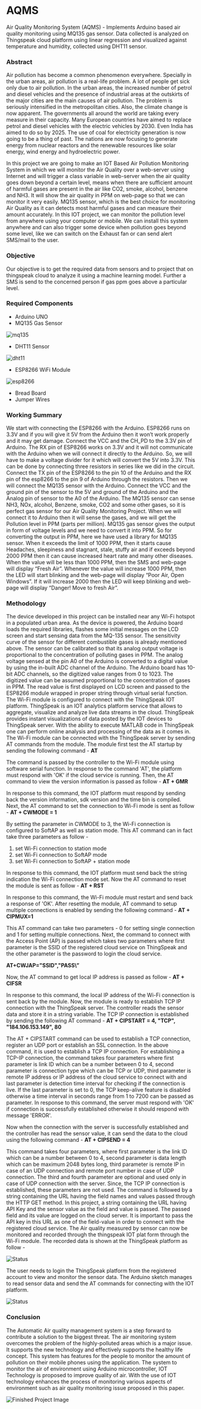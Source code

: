 # AQMS

Air Quality Monitoring System (AQMS)  - Implements Arduino based air quality monitoring using MQ135 gas sensor. Data collected is analyzed on Thingspeak cloud platform using linear regression and visualized against temperature and humidity, collected using DHT11 sensor.

### Abstract

Air pollution has become a common phenomenon everywhere. Specially in the urban areas, air
pollution is a real-life problem. A lot of people get sick only due to air pollution. In the urban
areas, the increased number of petrol and diesel vehicles and the presence of industrial areas at the
outskirts of the major cities are the main causes of air pollution. The problem is seriously
intensified in the metropolitan cities. Also, the climate change is now apparent. The governments
all around the world are taking every measure in their capacity. Many European countries have
aimed to replace petrol and diesel vehicles with the electric vehicles by 2030. Even India has
aimed to do so by 2025. The use of coal for electricity generation is now going to be a thing of
past. The nations are now focusing to generate energy from nuclear reactors and the renewable
resources like solar energy, wind energy and hydroelectric power.

In this project we are going to make an IOT Based Air Pollution Monitoring System in which
we will monitor the Air Quality over a web-server using Internet and will trigger a class variable in
web-server when the air quality goes down beyond a certain level, means when there are sufficient
amount of harmful gases are present in the air like CO2, smoke, alcohol, benzene and NH3. It will
show the air quality in PPM on web-page so that we can monitor it very easily. MQ135 sensor,
which is the best choice for monitoring Air Quality as it can detects most harmful gases and can
measure their amount accurately. In this IOT project, we can monitor the pollution level from
anywhere using your computer or mobile. We can install this system anywhere and can also trigger
some device when pollution goes beyond some level, like we can switch on the Exhaust fan or can
send alert SMS/mail to the user.

### Objective

Our objective is to get the required data from sensors and to project that on thingspeak cloud to
analyze it using a machine learning model. Further a SMS is send to the concerned person if gas
ppm goes above a particular level.

### Required Components

* Arduino UNO
* MQ135 Gas Sensor

![mq135](mq135.jpeg)

* DHT11 Sensor

![dht11](dht11.png)

* ESP8266 WiFi Module

![esp8266](esp8266.jpg)

* Bread Board
* Jumper Wires

### Working Summary

We start with connecting the ESP8266 with the Arduino. ESP8266 runs on 3.3V and if you will
give it 5V from the Arduino then it won’t work properly and it may get damage. Connect the VCC
and the CH_PD to the 3.3V pin of Arduino. The RX pin of ESP8266 works on 3.3V and it will not
communicate with the Arduino when we will connect it directly to the Arduino. So, we will have
to make a voltage divider for it which will convert the 5V into 3.3V. This can be done by
connecting three resistors in series like we did in the circuit. Connect the TX pin of the ESP8266 to
the pin 10 of the Arduino and the RX pin of the esp8266 to the pin 9 of Arduino through the
resistors. Then we will connect the MQ135 sensor with the Arduino. Connect the VCC and the
ground pin of the sensor to the 5V and ground of the Arduino and the Analog pin of sensor to the
A0 of the Arduino. The MQ135 sensor can sense NH3, NOx, alcohol, Benzene, smoke, CO2 and
some other gases, so it is perfect gas sensor for our Air Quality Monitoring Project. When we will
connect it to Arduino then it will sense the gases, and we will get the Pollution level in PPM (parts
per million). MQ135 gas sensor gives the output in form of voltage levels and we need to convert
it into PPM. So for converting the output in PPM, here we have used a library for MQ135 sensor.
When it exceeds the limit of 1000 PPM, then it starts cause Headaches, sleepiness and stagnant,
stale, stuffy air and if exceeds beyond 2000 PPM then it can cause increased heart rate and many
other diseases. When the value will be less than 1000 PPM, then the SMS and web-page will
display “Fresh Air”. Whenever the value will increase 1000 PPM, then the LED will start blinking
and the web-page will display “Poor Air, Open Windows”. If it will increase 2000 then the LED
will keep blinking and web-page will display “Danger! Move to fresh Air”.

### Methodology

The device developed in this project can be installed near any Wi-Fi hotspot in a populated urban
area. As the device is powered, the Arduino board loads the required libraries, flashes some initial
messages on the LCD screen and start sensing data from the MQ-135 sensor. The sensitivity curve
of the sensor for different combustible gases is already mentioned above. The sensor can be
calibrated so that its analog output voltage is proportional to the concentration of polluting gases in
PPM. The analog voltage sensed at the pin A0 of the Arduino is converted to a digital value by
using the in-built ADC channel of the Arduino. The Arduino board has 10-bit ADC channels, so
the digitized value ranges from 0 to 1023. The digitized value can be assumed proportional to the
concentration of gases in PPM. The read value is first displayed on LCD screen and passed to the
ESP8266 module wrapped in proper string through virtual serial function. The Wi-Fi module is
configured to connect with the ThingSpeak IOT platform. ThingSpeak is an IOT analytics platform
service that allows to aggregate, visualize and analyze live data streams in the cloud. ThingSpeak provides instant visualizations of data posted by the IOT devices to ThingSpeak server. With the
ability to execute MATLAB code in ThingSpeak one can perform online analysis and processing
of the data as it comes in. The Wi-Fi module can be connected with the ThingSpeak server by sending AT commands from
the module. The module first test the AT startup by sending the following command - **AT**

The command is passed by the controller to the Wi-Fi module using software serial function. In
response to the command 'AT', the platform must respond with 'OK' if the cloud service is running.
Then, the AT command to view the version information is passed as follow - **AT + GMR**

In response to this command, the IOT platform must respond by sending back the version
information, sdk version and the time bin is compiled. Next, the AT command to set the connection
to Wi-Fi mode is sent as follow - **AT + CWMODE = 1**

By setting the parameter in CWMODE to 3, the Wi-Fi connection is configured to SoftAP as well
as station mode. This AT command can in fact take three parameters as follow -

1. set Wi-Fi connection to station mode
2. set Wi-Fi connection to SoftAP mode
3. set Wi-Fi connection to SoftAP + station mode

In response to this command, the IOT platform must send back the string indication the Wi-Fi
connection mode set. Now the AT command to reset the module is sent as follow - **AT + RST**

In response to this command, the Wi-Fi module must restart and send back a response of 'OK'.
After resetting the module, AT command to setup multiple connections is enabled by sending the
following command - **AT + CIPMUX=1**

This AT command can take two parameters - 0 for setting single connection and 1 for setting
multiple connections. Next, the command to connect with the Access Point (AP) is passed which takes two parameters where first parameter is the SSID of the registered cloud service on
ThingSpeak and the other parameter is the password to login the cloud service.

**AT+CWJAP=\"SSID\",\"PASS\”**

Now, the AT command to get local IP address is passed as follow - **AT + CIFSR**

In response to this command, the local IP address of the Wi-Fi connection is sent back by the
module. Now, the module is ready to establish TCP IP connection with the ThingSpeak server. The
controller reads the sensor data and store it in a string variable. The TCP IP connection is
established by sending the following AT command - **AT + CIPSTART = 4, "TCP", "184.106.153.149", 80**

The AT + CIPSTART command can be used to establish a TCP connection, register an UDP port or
establish an SSL connection. In the above command, it is used to establish a TCP IP connection.
For establishing a TCP-IP connection, the command takes four parameters where first parameter is
link ID which can be a number between 0 to 4, second parameter is connection type which can be
TCP or UDP, third parameter is remote IP address or IP address of the cloud service to connect
with and last parameter is detection time interval for checking if the connection is live. If the last
parameter is set to 0, the TCP keep-alive feature is disabled otherwise a time interval in seconds
range from 1 to 7200 can be passed as parameter. In response to this command, the server must
respond with 'OK' if connection is successfully established otherwise it should respond with
message 'ERROR'.

Now when the connection with the server is successfully established and the controller has read
the sensor value, it can send the data to the cloud using the following command - **AT + CIPSEND = 4**

This command takes four parameters, where first parameter is the link ID which can be a number
between 0 to 4, second parameter is data length which can be maximum 2048 bytes long, third
parameter is remote IP in case of an UDP connection and remote port number in case of UDP
connection. The third and fourth parameter are optional and used only in case of UDP connection
with the server. Since, the TCP IP connection is established, these parameters are not used. The
command is followed by a string containing the URL having the field names and values passed
through the HTTP GET method. In this project, a string containing the URL having API Key and
the sensor value as the field and value is passed. The passed field and its value are logged on the
cloud server. It is important to pass the API key in this URL as one of the field-value in order to
connect with the registered cloud service. The Air quality measured by sensor can now be monitored and recorded through the thingspeak IOT plat form through the Wi-Fi module. The
recorded data is shown at the ThingSpeak platform as follow -

![Status](status_1.png)

The user needs to login the ThingSpeak platform from the registered account to view and monitor
the sensor data. The Arduino sketch manages to read sensor data and send the AT commands for
connecting with the IOT platform.

![Status](status_2.png)


### Conclusion

The Automatic Air quality management system is a step forward to contribute a solution to the
biggest threat. The air monitoring system overcomes the problem of the highly-polluted areas
which is a major issue. It supports the new technology and effectively supports the healthy life
concept. This system has features for the people to monitor the amount of pollution on their mobile
phones using the application. The system to monitor the air of environment using Arduino
microcontroller, IOT Technology is proposed to improve quality of air. With the use of IOT
technology enhances the process of monitoring various aspects of environment such as air quality
monitoring issue proposed in this paper.

![Finished Project Image](project_image.png)
